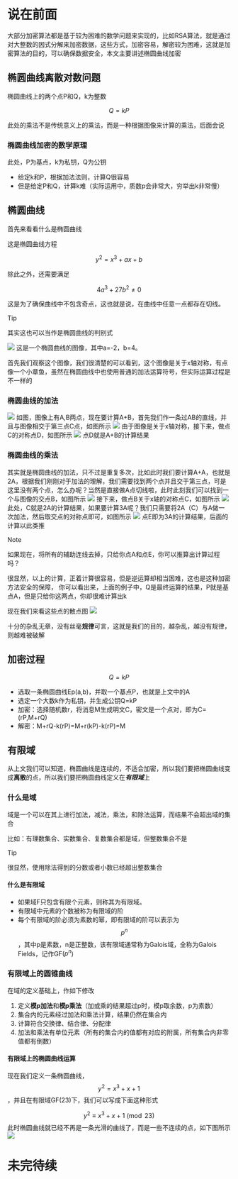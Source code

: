# 说在前面
大部分加密算法都是基于较为困难的数学问题来实现的，比如RSA算法，就是通过对大整数的因式分解来加密数据，这些方式，加密容易，解密较为困难，这就是加密算法的目的，可以确保数据安全，本文主要讲述椭圆曲线加密
## 椭圆曲线离散对数问题
椭圆曲线上的两个点P和Q，k为整数

$$Q = kP$$

此处的乘法不是传统意义上的乘法，而是一种根据图像来计算的乘法，后面会说

### 椭圆曲线加密的数学原理
此处，P为基点，k为私钥，Q为公钥

- 给定k和P，根据加法法则，计算Q很容易
- 但是给定P和Q，计算k难（实际运用中，质数p会非常大，穷举出k非常慢）

## 椭圆曲线
首先来看看什么是椭圆曲线

这是椭圆曲线方程

$$y^2 = x^3 + ax + b$$

除此之外，还需要满足

$$4a^3 + 27b^2 \neq 0$$

这是为了确保曲线中不包含奇点，这也就是说，在曲线中任意一点都存在切线。
>[!TIP]
>其实这也可以当作是椭圆曲线的判别式

![](https://images-ave.oss-rg-china-mainland.aliyuncs.com/geogebra-export.png)
这是一个椭圆曲线的图像，其中a=-2，b=4。

首先我们观察这个图像，我们很清楚的可以看到，这个图像是关于x轴对称，有点像一个小章鱼，虽然在椭圆曲线中也使用普通的加法运算符号，但实际运算过程是不一样的

### 椭圆曲线的加法
![](https://images-ave.oss-rg-china-mainland.aliyuncs.com/20240821183714.png)
如图，图像上有A,B两点，现在要计算A+B，首先我们作一条过AB的直线，并且与图像相交于第三点C点，如图所示
![](https://images-ave.oss-rg-china-mainland.aliyuncs.com/20240821184105.png)
由于图像是关于x轴对称，接下来，做点C的对称点D，如图所示
![](https://images-ave.oss-rg-china-mainland.aliyuncs.com/20240821184846.png)
点D就是A+B的计算结果

### 椭圆曲线的乘法
其实就是椭圆曲线的加法，只不过是重复多次，比如此时我们要计算A+A，也就是2A，根据我们刚刚对于加法的理解，我们需要找到两个点并且交于第三点，可是这里没有两个点，怎么办呢？当然是直接做A点切线啦，此时此刻我们可以找到一个与图像的交点B，如图所示
![](https://images-ave.oss-rg-china-mainland.aliyuncs.com/20240821185454.png)
接下来，做点B关于x轴的对称点C，如图所示
![](https://images-ave.oss-rg-china-mainland.aliyuncs.com/20240821185650.png)
此处，C就是2A的计算结果，如果要计算3A呢？我们只需要将2A（C）与A做一次加法，然后取交点的对称点即可，如图所示
![](https://images-ave.oss-rg-china-mainland.aliyuncs.com/20240821185949.png)
点E即为3A的计算结果，后面的计算以此类推

>[!NOTE]
>如果现在，将所有的辅助连线去掉，只给你点A和点E，你可以推算出计算过程吗？

很显然，以上的计算，正着计算很容易，但是逆运算却相当困难，这也是这种加密方法安全的保障，
你可以看出来，上面的例子中，Q是最终运算的结果，P就是基点A，但是只给你这两点，你却很难计算出k

现在我们来看这些点的散点图
![](https://images-ave.oss-rg-china-mainland.aliyuncs.com/Figure_2.png)

十分的杂乱无章，没有丝毫**规律**可言，这就是我们的目的，越杂乱，越没有规律，则越难被破解

## 加密过程
$$Q=kP$$
- 选取一条椭圆曲线Ep(a,b)，并取一个基点P，也就是上文中的A
- 选定一个大数k作为私钥，并生成公钥Q=kP
- 加密：选择随机数r，将消息M生成明文C，密文是一个点对，即为C=(rP,M+rQ)
- 解密：M+rQ-k(rP)=M+r(kP)-k(rP)=M

## 有限域
从上文我们可以知道，椭圆曲线是连续的，不适合加密，所以我们要把椭圆曲线变成**离散**的点，所以我们要把椭圆曲线定义在***有限域***上
### 什么是域
域是一个可以在其上进行加法，减法，乘法，和除法运算，而结果不会超出域的集合

比如：有理数集合、实数集合、复数集合都是域，但整数集合不是
>[!TIP]
>很显然，使用除法得到的分数或者小数已经超出整数集合

#### 什么是有限域
- 如果域F只包含有限个元素，则称其为有限域。
- 有限域中元素的个数被称为有限域的阶
- 每个有限域的阶必须为素数的幂，即有限域的阶可以表示为$$p^n$$，其中p是素数，n是正整数，该有限域通常称为Galois域，全称为Galois Fields，记作GF($p^n$)
### 有限域上的圆锥曲线
在域的定义基础上，作如下修改

1. 定义**模p加法**和**模p乘法**（加或乘的结果超过p时，模p取余数，p为素数）
2. 集合内的元素经过加法和乘法计算，结果仍然在集合内
3. 计算符合交换律、结合律、分配律
4. 加法和乘法有单位元素（所有的集合内的值都有对应的附属，所有集合内非零值都有倒数）
#### 有限域上的椭圆曲线运算
现在我们定义一条椭圆曲线，$$y^2=x^3+x+1$$，并且在有限域GF(23)下，我们可以写成下面这种形式

$$y^2 \equiv x^3+x+1 \pmod{23}$$
此时椭圆曲线就已经不再是一条光滑的曲线了，而是一些不连续的点，如下图所示
![](https://images-ave.oss-rg-china-mainland.aliyuncs.com/20240821204938.png)
# 未完待续